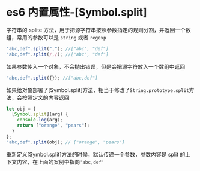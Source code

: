 # es6 内置属性-[Symbol.split]

字符串的 splite 方法，用于把源字符串按照参数指定的规则分割，并返回一个数组，常用的参数可以是 `string` 或者 `regexp`

```js
"abc,def".split(","); //["abc", "def"]
"abc,def".split(/,/); //["abc", "def"]
```

如果参数传入一个对象，不会抛出错误，但是会把源字符放入一个数组中返回

```js
"abc,def".split({}); //["abc,def"]
```

如果给对象部署了[Symbol.split]方法，相当于修改了`String.prototype.split`方法，会按照定义的内容返回

```js
let obj = {
  [Symbol.split](arg) {
    console.log(arg);
    return ["orange", "pears"];
  }
};
"abc,def".split(obj); // ["orange", "pears"]
```

重新定义[Symbol.split]方法的时候，默认传递一个参数，参数内容是 split 的上下文内容，在上面的案例中指向`'abc,def'`

